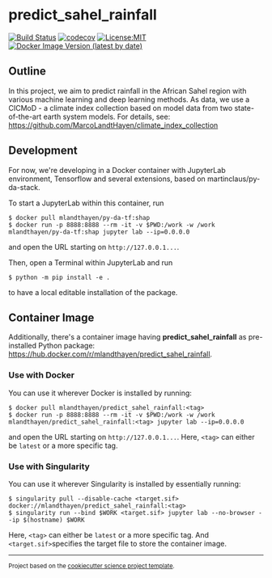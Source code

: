 predict_sahel_rainfall
==============================
[![Build Status](https://github.com/MarcoLandtHayen/predict_sahel_rainfall/workflows/Tests/badge.svg)](https://github.com/MarcoLandtHayen/predict_sahel_rainfall/actions)
[![codecov](https://codecov.io/gh/MarcoLandtHayen/predict_sahel_rainfall/branch/main/graph/badge.svg)](https://codecov.io/gh/MarcoLandtHayen/predict_sahel_rainfall)
[![License:MIT](https://img.shields.io/badge/License-MIT-lightgray.svg?style=flt-square)](https://opensource.org/licenses/MIT)
[![Docker Image Version (latest by date)](https://img.shields.io/docker/v/mlandthayen/predict_sahel_rainfall?label=DockerHub)](https://hub.docker.com/r/mlandthayen/predict_sahel_rainfall/tags)

## Outline

In this project, we aim to predict rainfall in the African Sahel region with various machine learning and deep learning methods. As data, we use a CICMoD - a climate index collection based on model data from two state-of-the-art earth system models. For details, see: https://github.com/MarcoLandtHayen/climate_index_collection

## Development

For now, we're developing in a Docker container with JupyterLab environment, Tensorflow and several extensions, based on martinclaus/py-da-stack.

To start a JupyterLab within this container, run
```shell
$ docker pull mlandthayen/py-da-tf:shap
$ docker run -p 8888:8888 --rm -it -v $PWD:/work -w /work mlandthayen/py-da-tf:shap jupyter lab --ip=0.0.0.0
```
and open the URL starting on `http://127.0.0.1...`.

Then, open a Terminal within JupyterLab and run
```shell
$ python -m pip install -e .
```
to have a local editable installation of the package.

## Container Image

Additionally, there's a container image having **predict_sahel_rainfall** as pre-installed Python package: https://hub.docker.com/r/mlandthayen/predict_sahel_rainfall.

### Use with Docker

You can use it wherever Docker is installed by running:
```shell
$ docker pull mlandthayen/predict_sahel_rainfall:<tag>
$ docker run -p 8888:8888 --rm -it -v $PWD:/work -w /work mlandthayen/predict_sahel_rainfall:<tag> jupyter lab --ip=0.0.0.0
```

and open the URL starting on `http://127.0.0.1...`.
Here, `<tag>` can either be `latest` or a more specific tag.

### Use with Singularity

You can use it wherever Singularity is installed by essentially running:
```shell
$ singularity pull --disable-cache <target.sif> docker://mlandthayen/predict_sahel_rainfall:<tag>
$ singularity run --bind $WORK <target.sif> jupyter lab --no-browser --ip $(hostname) $WORK
```
Here, `<tag>` can either be `latest` or a more specific tag.
And `<target.sif>`specifies the target file to store the container image.

--------

<p><small>Project based on the <a target="_blank" href="https://github.com/jbusecke/cookiecutter-science-project">cookiecutter science project template</a>.</small></p>
